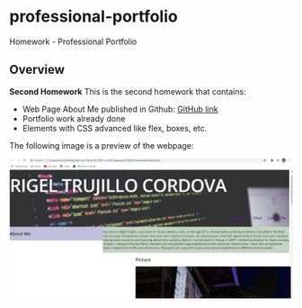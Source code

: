 # professional-portfolio
Homework - Professional Portfolio
## Overview

**Second Homework** 
This is the second homework that contains:
* Web Page About Me published in Github: [GitHub link](https://ragexxx.github.io/homework2/)
* Portfolio work already done
* Elements with CSS advanced like flex, boxes, etc.

The following image is a preview of the webpage:

![Webpage URL:](./img/webpage.PNG)
